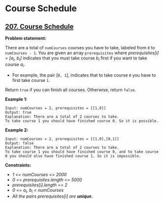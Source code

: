 # Course Schedule

## [207. Course Schedule](https://leetcode.com/problems/course-schedule/)

**Problem statement:**

There are a total of `numCourses` courses you have to take, labeled from `0` to `numCourses - 1`. You are given an array `prerequisites` where *prerequisites[i] = [a<sub>i</sub>, b<sub>i</sub>]* indicates that you must take course *b<sub>i</sub>* first if you want to take course *a<sub>i</sub>*.

* For example, the pair [`0, 1`], indicates that to take course `0` you have to first take course `1`.

Return `true` if you can finish all courses. Otherwise, return `false`.

**Example 1:**

```
Input: numCourses = 2, prerequisites = [[1,0]]
Output: true
Explanation: There are a total of 2 courses to take. 
To take course 1 you should have finished course 0. So it is possible.
```

**Example 2:**

```
Input: numCourses = 2, prerequisites = [[1,0],[0,1]]
Output: false
Explanation: There are a total of 2 courses to take. 
To take course 1 you should have finished course 0, and to take course 0 you should also have finished course 1. So it is impossible.
```

**Constraints:**

* *1 <= numCourses <= 2000*
* *0 <= prerequisites.length <= 5000*
* *prerequisites[i].length == 2*
* *0 <= a<sub>i</sub>, b<sub>i</sub> < numCourses*
* *All the pairs prerequisites[i] are **unique***.
